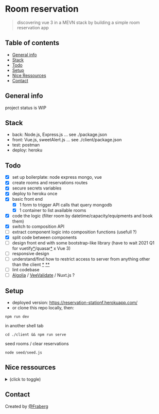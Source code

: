 # Room reservation
> discovering vue 3 in a MEVN stack by building a simple room reservation app

## Table of contents
* [General info](#general-info)
* [Stack](#stack)
* [Todo](#todo)
* [Setup](#setup)
* [Nice Ressources](#nice-ressources)
* [Contact](#contact)

## General info
project status is WIP

## Stack
* back: Node.js, Express.js ... see ./package.json
* front: Vue.js, sweetAlert.js ... see ./client/package.json
* test: postman
* deploy: heroku

## Todo
- [x] set up boilerplate: node express mongo, vue
- [x] create rooms and reservations routes
- [x] secure secrets variables
- [x] deploy to heroku once
- [x] basic front end
  - [x] 1 form to trigger API calls that query mongodb
  - [x] 1 container to list available rooms
- [x] code the logic (filter room by datetime/capacity/equipments and book them)
- [x] switch to composition API
- [ ] extract component logic into composition functions (usefull ?)
- [x] split code between components
- [ ] design front end with some bootstrap-like library (have to wait 2021 Q1 for vuetify[*](https://vuetifyjs.com/en/introduction/roadmap/#in-development)/quasar[*](https://github.com/quasarframework/quasar/issues/7836) x Vue 3)
- [ ] responsive design
- [ ] understand/find how to restrict access to server from anything other than the client [*](https://stackoverflow.com/questions/52988248/in-rest-api-how-to-restrict-url-access-from-browser-using-nodejs-expressjs) [**](https://stackoverflow.com/questions/33060044/express-csrf-token-validation/42842943)
- [ ] lint codebase
- [ ] [Algolia](https://codesandbox.io/embed/github/algolia/doc-code-samples/tree/master/Vue+InstantSearch/getting-started) / [VeeValidate](https://vee-validate.logaretm.com/v3/) / Nuxt.js ?

## Setup
- deployed version: https://reservation-stationf.herokuapp.com/
- or clone this repo locally, then:
```
npm run dev
```
in another shell tab
```
cd ./client && npm run serve
```
seed rooms / clear reservations
```
node seed/seed.js
```

## Nice ressources
<details><summary>(click to toggle)</summary>

- mongodb
- node
- express
- vue
  - vue doc https://vuejs.org/
  - vue3 doc https://v3.vuejs.org/
  - vue cli https://cli.vuejs.org/
  - nice [vue 3 tips and tricks](https://www.youtube.com/watch?v=iVnn21cAa3M&list=PLnKfPkeIekbb7X0TqmNNdX-CKOJaYNTpu&index=11), on vs code extensions, error-handling
  - full Stack Vue.js, Express & MongoDB Traversy Media [playlist](https://www.youtube.com/watch?v=j55fHUJqtyw&list=PLillGF-RfqbYSx-Ab1xWVanGKtowTsnNm)
  - composition API [yt video](https://www.youtube.com/watch?v=bwItFdPt-6M)
  - shared state management with Composition API
    - [the idea](https://vueschool.io/articles/vuejs-tutorials/state-management-with-composition-api/)
    - [some good example with provide/inject](https://dev.to/nonso/shared-state-management-with-vue-composition-api-2938) + [code](https://codesandbox.io/s/global-data-management-with-composition-api-kikyi?from-embed=&file=/src/App.vue)
  lifecycle hooks:
    - beforeMount - Right before mounting of the DOM begins
    - mounted - Called when the instance has been mounted (browser updated).
    - beforeUpdate - Called when reactive data has changed, before the DOM is re-rendered.
    - updated - Called when reactive data has changed, and the DOM has been re-rendered.
    - beforeDestroy - Called right before the Vue instance is destroyed.
    - destroyed - Called after the Vue instance has been destroyed.
  - other hooks:
    - activated - Used for , when a component inside is toggled on.
    - deactivated - Used for , when a component inside is toggled off.
    - errorCaptured - Called when an error from any descendent component is captured.
- composition API way to do API calls:  
    - beforeCreate and created are not needed when using the Composition API. This is because beforeCreate() is called right before setup() and created() is called right after setup(). Thus, we simply put code inside setup() that would normally be in these hooks, such as API calls.
    - (beforeCreate - Called immediately after instance is initialized, before options are processed.)
    - (created - Called after the instance has been created.)

- heroku
    setting a buildpack on an application [heroku doc](https://devcenter.heroku.com/articles/buildpacks)
- git
  - deploy sub dir [stackoverflow thread](https://stackoverflow.com/questions/26241683/heroku-deploy-a-sub-directory)
- environnement variables
  - [vue doc](https://cli.vuejs.org/guide/mode-and-env.html#environment-variables)
  - [nice article](https://dev.to/benjaminmock/how-to-handle-secrets-in-node-js-environment-variables-2251)
- eslint [set up](https://www.synbioz.com/blog/tech/un-code-js-impeccable-grace-a-eslint)
- [vue chrome extension](https://chrome.google.com/webstore/detail/vuejs-devtools/nhdogjmejiglipccpnnnanhbledajbpd/related?hl=fr)
</details>

## Contact
Created by [@Fraberg](https://github.com/Fraberg/)
